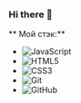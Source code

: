 ### Hi there 👋

<!--
**JuniorTIM/JuniorTIM** is a ✨ _special_ ✨ repository because its `README.md` (this file) appears on your GitHub profile.

Here are some ideas to get you started:

- 🔭 I’m currently working on ...
- 🌱 I’m currently learning ...
- 👯 I’m looking to collaborate on ...
- 🤔 I’m looking for help with ...
- 💬 Ask me about ...
- 📫 How to reach me: ...
- 😄 Pronouns: ...
- ⚡ Fun fact: ...
-->

** Мой стэк:** 

- ![JavaScript](https://img.shields.io/badge/-JavaScript-black?logo=javascript&style=social)&nbsp;&nbsp;
- ![HTML5](https://img.shields.io/badge/-HTML5-black?logo=html5&style=social)&nbsp;&nbsp;
- ![CSS3](https://img.shields.io/badge/-CSS3-black?logo=css3&style=social)&nbsp;&nbsp;
- ![Git](https://img.shields.io/badge/-Git-black?logo=git&style=social)&nbsp;&nbsp;
- ![GitHub](https://img.shields.io/badge/-GitHub-black?logo=github&style=social)&nbsp;&nbsp;
